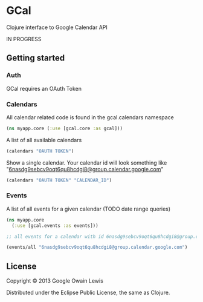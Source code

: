 # GCal

Clojure interface to Google Calendar API

IN PROGRESS

## Getting started

### Auth

GCal requires an OAuth Token

### Calendars

All calendar related code is found in the gcal.calendars namespace

```clojure
(ns myapp.core (:use [gcal.core :as gcal]))
```

A list of all available calendars

```clojure
(calendars "OAUTH TOKEN")
```

Show a single calendar. Your calendar id will look something like "6nasdg9sebcv9oqt6qu8hcdgi8@group.calendar.google.com"

```clojure
(calendars "OAUTH TOKEN" "CALENDAR_ID")
```

### Events

A list of all events for a given calendar (TODO date range queries)

```clojure
(ns myapp.core
  (:use [gcal.events :as events]))

;; all events for a calendar with id 6nasdg9sebcv9oqt6qu8hcdgi8@group.calendar.google.com

(events/all "6nasdg9sebcv9oqt6qu8hcdgi8@group.calendar.google.com")

```

## License

Copyright © 2013 Google Owain Lewis

Distributed under the Eclipse Public License, the same as Clojure.


